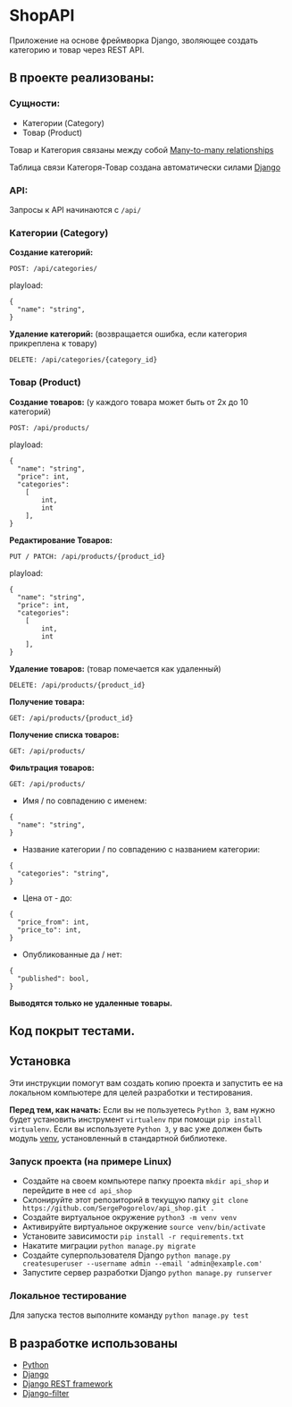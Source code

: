 # ShopAPI
Приложение на основе фреймворка Django, зволяющее создать категорию и товар через REST API.

## В проекте реализованы:
### Cущности:
- Категории (Category)
- Товар (Product)

Товар и Категория связаны между собой [Many-to-many relationships](https://docs.djangoproject.com/en/3.1/topics/db/examples/many_to_many/)

Таблица связи Категоря-Товар создана автоматически силами [Django](https://docs.djangoproject.com/en/3.1/ref/models/fields/#django.db.models.ManyToManyField)
 
### API:
Запросы к API начинаются с `/api/`

### Категории (Category)
**Создание категорий:**

`POST: /api/categories/`

playload:
```
{
  "name": "string",
}
```
**Удаление категорий:** (возвращается ошибка, если категория прикреплена к товару)

`DELETE: /api/categories/{category_id}`

### Товар (Product)
**Создание товаров:** (у каждого товара может быть от 2х до 10 категорий)

`POST: /api/products/`

playload:
```
{
  "name": "string",
  "price": int,
  "categories": 
    [
        int,
        int
    ],
}
```

**Редактирование Товаров:**

`PUT / PATCH: /api/products/{product_id}`

playload:
```
{
  "name": "string",
  "price": int,
  "categories": 
    [
        int,
        int
    ],
}
```
**Удаление товаров:** (товар помечается как удаленный)

`DELETE: /api/products/{product_id}`

**Получение товара:** 

`GET: /api/products/{product_id}`

**Получение списка товаров:**

`GET: /api/products/`

**Фильтрация товаров:**

`GET: /api/products/`

- Имя / по совпадению с  именем:
```
{
  "name": "string",
}
```

- Название категории  / по совпадению с  названием категории:
```
{
  "categories": "string",
}
```

- Цена от - до:
```
{
  "price_from": int,
  "price_to": int,
}
```
- Опубликованные да / нет:
```
{
  "published": bool,
}
```

**Выводятся только не удаленные товары.**

## Код покрыт тестами.

## Установка
Эти инструкции помогут вам создать копию проекта и запустить ее на локальном компьютере для целей разработки и тестирования.

**Перед тем, как начать:**
Если вы не пользуетесь `Python 3`, вам нужно будет установить инструмент `virtualenv` при помощи `pip install virtualenv`.
Если вы используете `Python 3`, у вас уже должен быть модуль [venv](https://docs.python.org/3/library/venv.html), установленный в стандартной библиотеке.

### Запуск проекта (на примере Linux)
- Создайте на своем компьютере папку проекта `mkdir api_shop` и перейдите в нее `cd api_shop`
- Склонируйте этот репозиторий в текущую папку `git clone https://github.com/SergePogorelov/api_shop.git .`
- Создайте виртуальное окружение `python3 -m venv venv`
- Активируйте виртуальное окружение `source venv/bin/activate`
- Установите зависимости `pip install -r requirements.txt`
- Накатите миграции `python manage.py migrate`
- Создайте суперпользователя Django `python manage.py createsuperuser --username admin --email 'admin@example.com'`
- Запустите сервер разработки Django `python manage.py runserver`

### Локальное тестирование

Для запуска тестов выполните команду `python manage.py test`

## В разработке использованы

- [Python](https://www.python.org/)
- [Django](https://www.djangoproject.com/)
- [Django REST framework](https://www.django-rest-framework.org/)
- [Django-filter](https://django-filter.readthedocs.io/en/latest/index.html)
